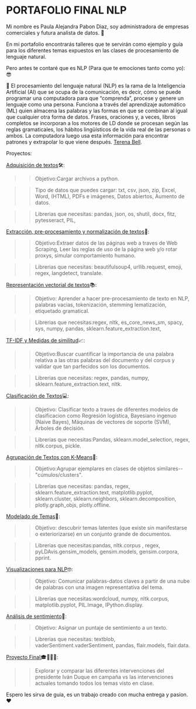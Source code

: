 # PORTAFOLIO FINAL NLP

Mi nombre es Paula Alejandra Pabon Diaz, soy administradora de empresas comerciales y futura analista de datos. 👩

En mi portafolio encontrarás talleres que te servirán como ejemplo y guía para los diferentes temas expuestos en las clases de procesamiento de lenguaje natural. 

Pero antes te contaré que es NLP (Para que te emociones tanto como yo): 😎

🚀 El procesamiento del lenguaje natural (NLP) es la rama de la Inteligencia Artificial (AI) que se ocupa de la comunicación, es decir, cómo se puede programar una computadora para que “comprenda”, procese y genere un lenguaje como una persona. Funciona a través del aprendizaje automático (ML) quien almacena las palabras y las formas en que se combinan al igual que cualquier otra forma de datos. Frases, oraciones y, a veces, libros completos se incorporan a los motores de LD donde se procesan según las reglas gramaticales, los hábitos lingüísticos de la vida real de las personas o ambos. La computadora luego usa esta información para encontrar patrones y extrapolar lo que viene después.
[Terena Bell](https://cio.com.mx/funciona-procesamiento-del-lenguaje-natural-en-inteligencia-artificial/).

  
Proyectos:

[Adquisición de textos](https://github.com/Paulapabondiaz/NLP_PORTAFOLIO/blob/main/Taller%20N%C2%B0%202%20Leer%20archivos%20en%20Python)🛠️: 

>>Objetivo:Cargar archivos a python.

>>Tipo de datos que puedes cargar: txt, csv, json, zip, Excel, Word, (HTML), PDFs e imágenes, Datos abiertos, Aumento de datos.

>>Librerias que necesitas: pandas, json, os, shutil, docx, fitz, pytesseract, PIL, 


[Extracción, pre-procesamiento y normalización de textos](https://github.com/Paulapabondiaz/NLP_PORTAFOLIO/blob/main/Taller%20N%C2%B03%20WebScraping)👷:

>>Objetivo:Extraer datos de las páginas web a traves de Web Scraping, Leer las reglas de uso de la página web y/o rotar proxys, simular comportamiento humano.

>>Librerias que necesitas: beautifulsoup4, urllib.request, emoji, regex, langdetect,  translate.

[Representación vectorial de textos](https://github.com/Paulapabondiaz/NLP_PORTAFOLIO/blob/main/Taller%20%234.ipynb)📚:

>>Objetivo: Aprender a hacer pre-procesamiento de texto en NLP, palabras vacias, tokenización, stemming lematización, etiquetado gramatical.

>>Librerias que necesitas:regex, nltk, es_core_news_sm, spacy, sys, numpy, pandas, sklearn.feature_extraction.text, 

[TF-IDF y Medidas de similitud](https://github.com/Paulapabondiaz/NLP_PORTAFOLIO/blob/main/taller%20%235.ipynb)📈:

>>Objetivo:Buscar cuantificar la importancia de una palabra relativa a las otras palabras del documento y del corpus y validar que tan parfecidos son los documentos.

>>Librerias que necesitas: regex, pandas, numpy, sklearn.feature_extraction.text, nltk.

[Clasificación de Textos](https://github.com/Paulapabondiaz/NLP_PORTAFOLIO/blob/main/taller7.ipynb)💻:    

>>Objetivo: Clasificar texto a traves de diferentes modelos de clasificacion como Regresión logística, Bayesiano ingenuo (Naive Bayes), Máquinas de vectores de soporte (SVM), Árboles de decisión.

>>Librerias que necesitas:Pandas, sklearn.model_selection, regex, nltk.corpus, pickle.

[Agrupación de Textos con K-Means](https://github.com/Paulapabondiaz/NLP_PORTAFOLIO/blob/main/taller8%20(1).ipynb)🧠:

>>Objetivo:Agrupar ejemplares en clases de objetos similares-- "cúmulos/clusters".

>>Librerias que necesitas: pandas, regex, sklearn.feature_extraction.text, matplotlib.pyplot, sklearn.cluster, sklearn.neighbors, sklearn.decomposition, plotly.graph_objs, plotly.offline.

[Modelado de Temas](https://github.com/Paulapabondiaz/NLP_PORTAFOLIO/blob/main/taller9%20(1).ipynb)🤔:

>>Objetivo: descubrir temas latentes (que existe sin manifestarse o exteriorizarse) en un conjunto grande de documentos.

>>Librerias que necesitas:pandas, nltk.corpus , regex, pyLDAvis.gensim_models, gensim.models, gensim.corpora, pprint.

[Visualizaciones para NLP](https://github.com/Paulapabondiaz/NLP_PORTAFOLIO/blob/main/taller%2010.ipynb)🤓:

>>Objetivo: Comunicar palabras-datos claves a partir de una nube de palabras con una imagen representativa del tema. 

>>Librerias que necesitas:wordcloud, numpy, nltk.corpus, matplotlib.pyplot, PIL.Image, IPython.display.

[Análisis de sentimiento](https://github.com/Paulapabondiaz/NLP_PORTAFOLIO/blob/main/taller12%20(1).ipynb)💞:

>>Objetivo: Asignar un puntaje de sentimiento a un texto.

>>Librerias que necesitas: textblob, vaderSentiment.vaderSentiment, pandas, flair.models, flair.data.

[Proyecto Final](https://github.com/Paulapabondiaz/NLP_PORTAFOLIO/blob/main/proyecto%20final.ipynb)🎓👨‍🎓📙:

>>Explorar y comparar las diferentes intervenciones del presidente Iván Duque en campaña vs  las intervenciones actuales tomando todos los temas visto en clase. 


Espero les sirva de guia, es un trabajo creado con mucha entrega y pasion. ❤️



 
